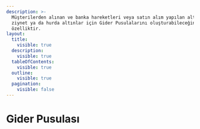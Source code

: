```yaml
---
description: >-
  Müşterilerden alınan ve banka hareketleri veya satın alım yapılan altın,
  ziynet ya da hurda altınlar için Gider Pusulalarını oluşturabileceğiniz bir
  özelliktir.
layout:
  title:
    visible: true
  description:
    visible: true
  tableOfContents:
    visible: true
  outline:
    visible: true
  pagination:
    visible: false
---
```


# Gider Pusulası

